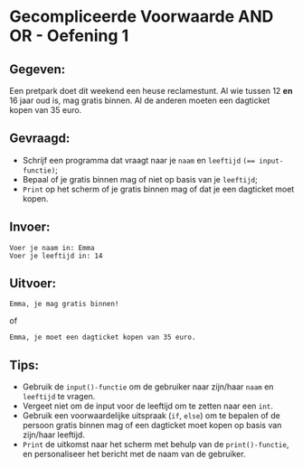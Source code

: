 # Gecompliceerde Voorwaarde AND OR - Oefening 1 

## Gegeven: 
Een pretpark doet dit weekend een heuse reclamestunt. Al wie tussen 12 **en** 16 jaar oud is, mag gratis binnen. Al de anderen moeten een dagticket kopen van 35 euro.

## Gevraagd: 
* Schrijf een programma dat vraagt naar je `naam` en `leeftijd` `(== input-functie)`;
* Bepaal of je gratis binnen mag of niet op basis van je `leeftijd`;
* `Print` op het scherm of je gratis binnen mag of dat je een dagticket moet kopen.

## Invoer: 
```
Voer je naam in: Emma
Voer je leeftijd in: 14
```

## Uitvoer: 
```
Emma, je mag gratis binnen!

```
of
```
Emma, je moet een dagticket kopen van 35 euro. 

```

## Tips:  
* Gebruik de `input()-functie` om de gebruiker naar zijn/haar `naam` en `leeftijd` te vragen. 
* Vergeet niet om de input voor de leeftijd om te zetten naar een `int`.
* Gebruik een voorwaardelijke uitspraak (`if`, `else`) om te bepalen of de persoon gratis binnen mag of een dagticket moet kopen op basis van zijn/haar leeftijd.
* `Print` de uitkomst naar het scherm met behulp van de `print()-functie`, en personaliseer het bericht met de naam van de gebruiker.